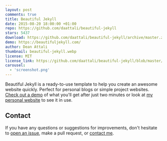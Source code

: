 ```yaml
---
layout: post
comments: true
title: Beautiful Jekyll
date: 2015-08-20 18:00:00 +01:00
repo: https://github.com/daattali/beautiful-jekyll
stars: 5437
download: https://github.com/daattali/beautiful-jekyll/archive/master.zip
demo: https://beautifuljekyll.com/
author: Dean Attali
thumbnail: beautiful-jekyll.webp
license: MIT
license_link: https://github.com/daattali/beautiful-jekyll/blob/master/LICENSE
carousel:
  - 'screenshot.png'
---
```


Beautiful Jekyll is a ready-to-use template to help you create an awesome website quickly. Perfect for personal blogs or simple project websites. [Check out a demo](https://beautifuljekyll.com/) of what you'll get after just two minutes or look at [my personal website](https://deanattali.com/) to see it in use.

## Contact

If you have any questions or suggestions for improvements, don't hesitate to [open an issue](https://github.com/daattali/beautiful-jekyll/issues), make a pull request, or [contact me](https://deanattali.com/aboutme#contact).
